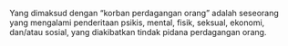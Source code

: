 Yang dimaksud dengan “korban perdagangan orang” adalah
seseorang yang mengalami penderitaan psikis, mental, fisik,
seksual, ekonomi, dan/atau sosial, yang diakibatkan tindak
pidana perdagangan orang.